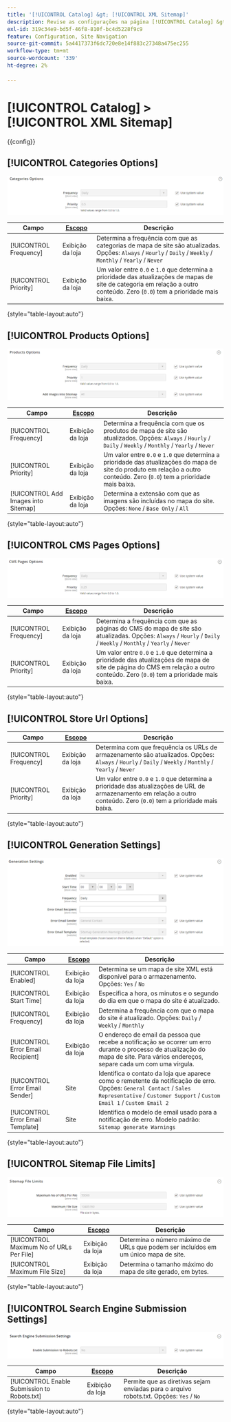 ```yaml
---
title: '[!UICONTROL Catalog] &gt; [!UICONTROL XML Sitemap]'
description: Revise as configurações na página [!UICONTROL Catalog] &gt; [!UICONTROL XML Sitemap] do Administrador do Commerce.
exl-id: 319c34e9-bd5f-46f8-810f-bc4d5228f9c9
feature: Configuration, Site Navigation
source-git-commit: 5a4417373f6dc720e8e14f883c27348a475ec255
workflow-type: tm+mt
source-wordcount: '339'
ht-degree: 2%

---
```


# [!UICONTROL Catalog] > [!UICONTROL XML Sitemap]

{{config}}

## [!UICONTROL Categories Options]

![Opções de Categorias](./assets/xml-sitemap-categories-options.png)<!-- zoom -->

<!-- [Categories Options](https://experienceleague.adobe.com/en/docs/commerce-admin/marketing/seo/sitemap-xml) -->

| Campo | [Escopo](../../getting-started/websites-stores-views.md#scope-settings) | Descrição |
|--- |--- |--- |
| [!UICONTROL Frequency] | Exibição da loja | Determina a frequência com que as categorias de mapa de site são atualizadas. Opções: `Always` / `Hourly` / `Daily` / `Weekly` / `Monthly` / `Yearly` / `Never` |
| [!UICONTROL Priority] | Exibição da loja | Um valor entre `0.0` e `1.0` que determina a prioridade das atualizações de mapas de site de categoria em relação a outro conteúdo. Zero (`0.0`) tem a prioridade mais baixa. |

{style="table-layout:auto"}

## [!UICONTROL Products Options]

![Opções de Produtos](./assets/xml-sitemap-products-options.png)<!-- zoom -->

<!-- [Products Options](https://experienceleague.adobe.com/en/docs/commerce-admin/marketing/seo/sitemap-xml) -->

| Campo | [Escopo](../../getting-started/websites-stores-views.md#scope-settings) | Descrição |
|--- |--- |--- |
| [!UICONTROL Frequency] | Exibição da loja | Determina a frequência com que os produtos de mapa de site são atualizados. Opções: `Always` / `Hourly` / `Daily` / `Weekly` / `Monthly` / `Yearly` / `Never` |
| [!UICONTROL Priority] | Exibição da loja | Um valor entre `0.0` e `1.0` que determina a prioridade das atualizações do mapa de site do produto em relação a outro conteúdo. Zero (`0.0`) tem a prioridade mais baixa. |
| [!UICONTROL Add Images into Sitemap] | Exibição da loja | Determina a extensão com que as imagens são incluídas no mapa do site. Opções: `None` / `Base Only` / `All` |

{style="table-layout:auto"}

## [!UICONTROL CMS Pages Options]

![Opções de páginas do CMS](./assets/xml-sitemap-cms-pages-options.png)<!-- zoom -->

<!-- [CMS Pages Options](https://experienceleague.adobe.com/en/docs/commerce-admin/marketing/seo/sitemap-xml) -->

| Campo | [Escopo](../../getting-started/websites-stores-views.md#scope-settings) | Descrição |
|--- |--- |--- |
| [!UICONTROL Frequency] | Exibição da loja | Determina a frequência com que as páginas do CMS do mapa de site são atualizadas. Opções: `Always` / `Hourly` / `Daily` / `Weekly` / `Monthly` / `Yearly` / `Never` |
| [!UICONTROL Priority] | Exibição da loja | Um valor entre `0.0` e `1.0` que determina a prioridade das atualizações de mapa de site de página do CMS em relação a outro conteúdo. Zero (`0.0`) tem a prioridade mais baixa. |

{style="table-layout:auto"}

## [!UICONTROL Store Url Options]

| Campo | [Escopo](../../getting-started/websites-stores-views.md#scope-settings) | Descrição |
|--- |--- |--- |
| [!UICONTROL Frequency] | Exibição da loja | Determina com que frequência os URLs de armazenamento são atualizados. Opções: `Always` / `Hourly` / `Daily` / `Weekly` / `Monthly` / `Yearly` / `Never` |
| [!UICONTROL Priority] | Exibição da loja | Um valor entre `0.0` e `1.0` que determina a prioridade das atualizações de URL de armazenamento em relação a outro conteúdo. Zero (`0.0`) tem a prioridade mais baixa. |

{style="table-layout:auto"}

## [!UICONTROL Generation Settings]

![Configurações de Geração](./assets/xml-sitemap-generation-settings.png)<!-- zoom -->

<!-- [Generation Settings](https://experienceleague.adobe.com/en/docs/commerce-admin/marketing/seo/sitemap-xml) -->

| Campo | [Escopo](../../getting-started/websites-stores-views.md#scope-settings) | Descrição |
|--- |--- |--- |
| [!UICONTROL Enabled] | Exibição da loja | Determina se um mapa de site XML está disponível para o armazenamento. Opções: `Yes` / `No` |
| [!UICONTROL Start Time] | Exibição da loja | Especifica a hora, os minutos e o segundo do dia em que o mapa do site é atualizado. |
| [!UICONTROL Frequency] | Exibição da loja | Determina a frequência com que o mapa do site é atualizado. Opções: `Daily` / `Weekly` / `Monthly` |
| [!UICONTROL Error Email Recipient] | Exibição da loja | O endereço de email da pessoa que recebe a notificação se ocorrer um erro durante o processo de atualização do mapa de site. Para vários endereços, separe cada um com uma vírgula. |
| [!UICONTROL Error Email Sender] | Site | Identifica o contato da loja que aparece como o remetente da notificação de erro. Opções: `General Contact` / `Sales Representative` / `Customer Support` / `Custom Email 1` / `Custom Email 2` |
| [!UICONTROL Error Email Template] | Site | Identifica o modelo de email usado para a notificação de erro. Modelo padrão: `Sitemap generate Warnings` |

{style="table-layout:auto"}

## [!UICONTROL Sitemap File Limits]

![Limites de arquivo do mapa de site](./assets/xml-sitemap-sitemap-file-limits.png)<!-- zoom -->

<!-- [Sitemap File Limits](https://experienceleague.adobe.com/en/docs/commerce-admin/marketing/seo/sitemap-xml) -->

| Campo | [Escopo](../../getting-started/websites-stores-views.md#scope-settings) | Descrição |
|--- |--- |--- |
| [!UICONTROL Maximum No of URLs Per File] | Exibição da loja | Determina o número máximo de URLs que podem ser incluídos em um único mapa de site. |
| [!UICONTROL Maximum File Size] | Exibição da loja | Determina o tamanho máximo do mapa de site gerado, em bytes. |

{style="table-layout:auto"}

## [!UICONTROL Search Engine Submission Settings]

![Configurações de Envio do Mecanismo de Pesquisa](./assets/xml-sitemap-search-engine-submission-settings.png)<!-- zoom -->

<!-- [Search Engine Submission Settings](https://experienceleague.adobe.com/en/docs/commerce-admin/marketing/seo/sitemap-xml) -->

| Campo | [Escopo](../../getting-started/websites-stores-views.md#scope-settings) | Descrição |
|--- |--- |--- |
| [!UICONTROL Enable Submission to Robots.txt] | Exibição da loja | Permite que as diretivas sejam enviadas para o arquivo robots.txt. Opções: `Yes` / `No` |

{style="table-layout:auto"}
